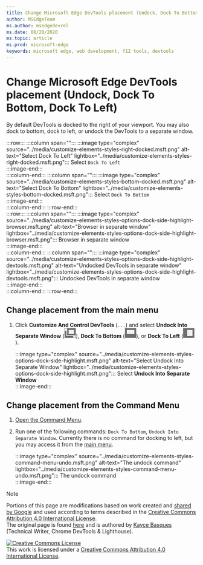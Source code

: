 ```yaml
---
title: Change Microsoft Edge DevTools placement (Undock, Dock To Bottom, Dock To Left)
author: MSEdgeTeam
ms.author: msedgedevrel
ms.date: 08/28/2020
ms.topic: article
ms.prod: microsoft-edge
keywords: microsoft edge, web development, f12 tools, devtools
---
```

<!-- Copyright Kayce Basques 

   Licensed under the Apache License, Version 2.0 (the "License");
   you may not use this file except in compliance with the License.
   You may obtain a copy of the License at

       https://www.apache.org/licenses/LICENSE-2.0

   Unless required by applicable law or agreed to in writing, software
   distributed under the License is distributed on an "AS IS" BASIS,
   WITHOUT WARRANTIES OR CONDITIONS OF ANY KIND, either express or implied.
   See the License for the specific language governing permissions and
   limitations under the License.  -->





# Change Microsoft Edge DevTools placement (Undock, Dock To Bottom, Dock To Left)   



By default DevTools is docked to the right of your viewport.  You may also dock to bottom, dock to left, or undock the DevTools to a separate window.  

:::row:::
   :::column span="":::
      :::image type="complex" source="../media/customize-elements-styles-right-docked.msft.png" alt-text="Select Dock To Left" lightbox="../media/customize-elements-styles-right-docked.msft.png":::
         Select `Dock To Left`  
      :::image-end:::  
   :::column-end:::
   :::column span="":::
      :::image type="complex" source="../media/customize-elements-styles-bottom-docked.msft.png" alt-text="Select Dock To Bottom" lightbox="../media/customize-elements-styles-bottom-docked.msft.png":::
         Select `Dock To Bottom`  
      :::image-end:::  
   :::column-end:::
:::row-end:::  
:::row:::
   :::column span="":::
      :::image type="complex" source="../media/customize-elements-styles-options-dock-side-highlight-browser.msft.png" alt-text="Browser in separate window" lightbox="../media/customize-elements-styles-options-dock-side-highlight-browser.msft.png":::
         Browser in separate window  
      :::image-end:::  
   :::column-end:::
   :::column span="":::
      :::image type="complex" source="../media/customize-elements-styles-options-dock-side-highlight-devtools.msft.png" alt-text="Undocked DevTools in separate window" lightbox="../media/customize-elements-styles-options-dock-side-highlight-devtools.msft.png":::
         Undocked DevTools in separate window  
      :::image-end:::  
   :::column-end:::
:::row-end:::  

## Change placement from the main menu   

1.  Click **Customize And Control DevTools** \(`...`\) and select **Undock Into Separate Window** \(![Undock][ImageUndockIcon]\), **Dock To Bottom** \(![Dock To Bottom][ImageBottomIcon]\), or **Dock To Left** \(![Dock To Left][ImageLeftIcon]\).  
    
    :::image type="complex" source="../media/customize-elements-styles-options-dock-side-highlight.msft.png" alt-text="Select Undock Into Separate Window" lightbox="../media/customize-elements-styles-options-dock-side-highlight.msft.png":::
       Select **Undock Into Separate Window**  
    :::image-end:::  
    
## Change placement from the Command Menu   

1.  [Open the Command Menu][DevtoolsCommandMenu].  
1.  Run one of the following commands: `Dock To Bottom`, `Undock Into Separate Window`.  Currently there is no command for docking to left, but you may access it from the [main menu](#change-placement-from-the-main-menu).  
    
    :::image type="complex" source="../media/customize-elements-styles-command-menu-undo.msft.png" alt-text="The undock command" lightbox="../media/customize-elements-styles-command-menu-undo.msft.png":::
       The undock command  
    :::image-end:::  
    
<!--  
 


-->  

<!-- image links -->  

[ImageUndockIcon]: ../media/undock-icon.msft.png  
[ImageBottomIcon]: ../media/bottom-icon.msft.png  
[ImageLeftIcon]: ../media/left-icon.msft.png  

<!-- links -->  

[DevtoolsCommandMenu]: ../command-menu/index.md "Run commands with the Microsoft Edge DevTools Command menu | Microsoft Docs"  

> [!NOTE]
> Portions of this page are modifications based on work created and [shared by Google][GoogleSitePolicies] and used according to terms described in the [Creative Commons Attribution 4.0 International License][CCA4IL].  
> The original page is found [here](https://developers.google.com/web/tools/chrome-devtools/customize/placement) and is authored by [Kayce Basques][KayceBasques] \(Technical Writer, Chrome DevTools \& Lighthouse\).  

[![Creative Commons License][CCby4Image]][CCA4IL]  
This work is licensed under a [Creative Commons Attribution 4.0 International License][CCA4IL].  

[CCA4IL]: https://creativecommons.org/licenses/by/4.0  
[CCby4Image]: https://i.creativecommons.org/l/by/4.0/88x31.png  
[GoogleSitePolicies]: https://developers.google.com/terms/site-policies  
[KayceBasques]: https://developers.google.com/web/resources/contributors/kaycebasques  
